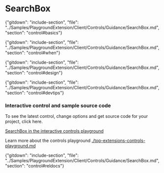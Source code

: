 ﻿# SearchBox

{"gitdown": "include-section", "file": "../Samples/PlaygroundExtension/Client/Controls/Guidance/SearchBox.md", "section": "control#basics"}

<!-- TODO get an IMAGE to embed here -->

<!-- TODO get an SAMPLE CODE to embed here -->

{"gitdown": "include-section", "file": "../Samples/PlaygroundExtension/Client/Controls/Guidance/SearchBox.md", "section": "control#when"}

{"gitdown": "include-section", "file": "../Samples/PlaygroundExtension/Client/Controls/Guidance/SearchBox.md", "section": "control#design"}

{"gitdown": "include-section", "file": "../Samples/PlaygroundExtension/Client/Controls/Guidance/SearchBox.md", "section": "control#devtips"}

### Interactive control and sample source code
To see the latest control, change options and get source code for your project, click here.

<a href="https://ms.portal.azure.com/?Microsoft_Azure_Playground=true#blade/Microsoft_Azure_Playground/ControlsIndexBlade/SearchBox_create_Playground" target="_blank">SearchBox in the interactive controls playground</a>

Learn more about the controls playground [./top-extensions-controls-playground.md](./top-extensions-controls-playground.md)


{"gitdown": "include-section", "file": "../Samples/PlaygroundExtension/Client/Controls/Guidance/SearchBox.md", "section": "control#reldocs"}

